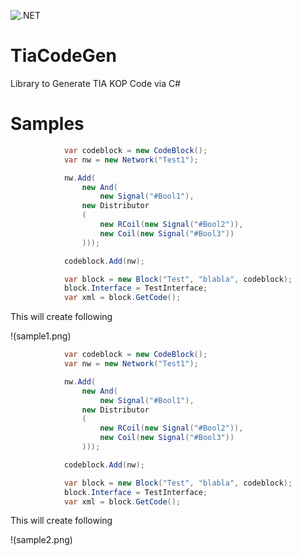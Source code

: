 ![.NET](https://github.com/dotnetprojects/TiaCodeGen/workflows/.NET/badge.svg)

# TiaCodeGen
Library to Generate TIA KOP Code via C#

# Samples

```csharp
            var codeblock = new CodeBlock();
            var nw = new Network("Test1");

            nw.Add(
                new And(
                    new Signal("#Bool1"),
                new Distributor
                (
                    new RCoil(new Signal("#Bool2")),
                    new Coil(new Signal("#Bool3"))
                )));

            codeblock.Add(nw);

            var block = new Block("Test", "blabla", codeblock);
            block.Interface = TestInterface;
            var xml = block.GetCode();
```

This will create following

!(sample1.png)

```csharp
            var codeblock = new CodeBlock();
            var nw = new Network("Test1");

            nw.Add(
                new And(
                    new Signal("#Bool1"),
                new Distributor
                (
                    new RCoil(new Signal("#Bool2")),
                    new Coil(new Signal("#Bool3"))
                )));

            codeblock.Add(nw);

            var block = new Block("Test", "blabla", codeblock);
            block.Interface = TestInterface;
            var xml = block.GetCode();
```

This will create following

!(sample2.png)

